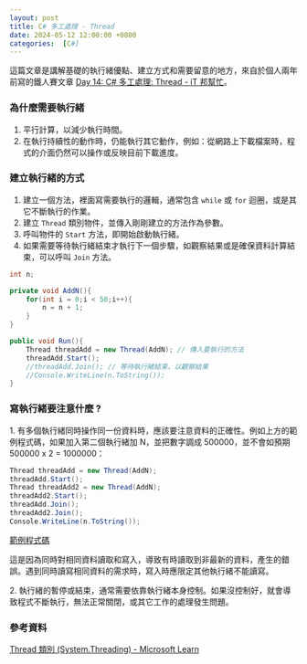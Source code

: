 ```yaml
---
layout: post
title: C# 多工處理 - Thread 
date: 2024-05-12 12:00:00 +0800
categories:  [C#]
--- 
```


這篇文章是講解基礎的執行緒優點、建立方式和需要留意的地方，來自於個人兩年前寫的鐵人賽文章 [Day 14: C# 多工處理: Thread - iT 邦幫忙](https://ithelp.ithome.com.tw/articles/10298104)。

### 為什麼需要執行緒

1. 平行計算，以減少執行時間。
2. 在執行持續性的動作時，仍能執行其它動作，例如：從網路上下載檔案時，程式的介面仍然可以操作或反映目前下載進度。

### 建立執行緒的方式

1. 建立一個方法，裡面寫需要執行的邏輯，通常包含 `while` 或 `for` 迴圈，或是其它不斷執行的作業。
2. 建立 `Thread` 類別物件，並傳入剛剛建立的方法作為參數。
3. 呼叫物件的 `Start` 方法，即開始啟動執行緒。
4. 如果需要等待執行緒結束才執行下一個步驟，如觀察結果或是確保資料計算結束，可以呼叫 `Join` 方法。

```cs
int n;

private void AddN(){
    for(int i = 0;i < 50;i++){
        n = n + 1;
    }
}

public void Run(){
    Thread threadAdd = new Thread(AddN); // 傳入要執行的方法
    threadAdd.Start();
    //threadAdd.Join(); // 等待執行緒結束，以觀察結果
    //Console.WriteLine(n.ToString());
}
```

### 寫執行緒要注意什麼 ?

1\. 有多個執行緒同時操作同一份資料時，應該要注意資料的正確性。例如上方的範例程式碼，如果加入第二個執行緒加 N，並把數字調成 500000，並不會如預期 500000 x 2 = 1000000：

```cs
Thread threadAdd = new Thread(AddN);
threadAdd.Start();
Thread threadAdd2 = new Thread(AddN);
threadAdd2.Start();
threadAdd.Join();
threadAdd2.Join();
Console.WriteLine(n.ToString());
```

[範例程式碼](https://github.com/b6land/ithelp_2022_example/blob/8315e2fc5f9492bcd562ff7874dc8cb7278bcce9/Day14_Thread.cs)

這是因為同時對相同資料讀取和寫入，導致有時讀取到非最新的資料，產生的錯誤。遇到同時讀寫相同資料的需求時，寫入時應限定其他執行緒不能讀寫。

2\. 執行緒的暫停或結束，通常需要依靠執行緒本身控制。如果沒控制好，就會導致程式不斷執行，無法正常關閉，或其它工作的處理發生問題。

### 參考資料

[Thread 類別 (System.Threading) - Microsoft Learn](https://learn.microsoft.com/zh-tw/dotnet/api/system.threading.thread?view=net-6.0)